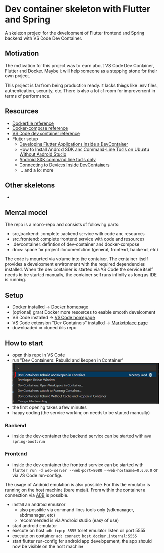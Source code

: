 # Dev container skeleton with Flutter and Spring
A skeleton project for the development of Flutter frontend and Spring backend with VS Code Dev Container.

## Motivation
The motivation for this project was to learn about VS Code Dev Container, Flutter and Docker. Maybe it will help someone as a stepping stone for their own project.

This project is far from being production ready. It lacks things like .env files, authentication, security, etc. There is also a lot of room for improvement in terms of performance.

## Resources
- [Dockerfile reference](https://docs.docker.com/reference/dockerfile/)
- [Docker-compose reference](https://docs.docker.com/reference/compose-file/)
- [VS Code dev container reference](https://code.visualstudio.com/docs/devcontainers/containers)
- Flutter setup
    - [Developing Flutter Applications Inside a DevContainer](https://blog.devops.dev/developing-flutter-applications-inside-a-devcontainer-4b13de5369e2)
    - [How to Install Android SDK and Command-Line Tools on Ubuntu Without Android Studio](https://thanhtunguet.info/posts/android-sdk-without-android-studio/)
    - [Android SDK command line tools only](https://dev.to/mesaquen/android-sdk-command-line-tools-only-4g6e)
    - [Connecting to Devices Inside DevContainers](https://medium.com/@sinancsoysal/connecting-to-devices-inside-devcontainers-9a4ec7e55f38)
    - ... and a lot more

## Other skeletons
- 

## Mental model
The repo is a mono-repo and consists of following parts:
- src_backend: complete backend service with code and resources
- src_frontend: complete frontend service with code and resources
- .devcontainer: defintion of dev-container and docker-compose
- docs: space for project documentation (general, frontend, backend, etc)

The code is mounted via volume into the container. The container itself provides a development environment with the required dependencies installed. 
When the dev container is started via VS Code the service itself needs to be started manually, the container self runs infinitly as long as IDE is running.

## Setup
- Docker installed -> [Docker homepage](https://www.docker.com/get-started/)
- (optional) grant Docker more resources to enable smooth development
- VS Code installed -> [VS Code homepage](https://code.visualstudio.com/)
- VS Code extension "Dev Containers" installed -> [Marketplace page](https://marketplace.visualstudio.com/items?itemName=ms-vscode-remote.remote-containers)
- downloaded or cloned this repo

## How to start
- open this repo in VS Code
- run "Dev Containers: Rebuild and Reopen in Container"
![example what to run](/docs/assets/image.png)
- the first opening takes a few minutes
- happy coding (the service working on needs to be started manually)

### Backend
- inside the dev-container the backend service can be started with ```mvn spring-boot:run```

### Frontend
- inside the dev-container the frontend service can be started with ```flutter run -d web-server --web-port=8080 --web-hostname=0.0.0.0``` or via VS Code run-configs

The usage of Android emulation is also possible. For this the emulator is running on the host machine (bare metal). From within the container a connection via [ADB](https://developer.android.com/tools/adb) is possible.
- install an android emulator
    - also possible via command lines tools only (sdkmanager, abdmanager, etc)
    - recommended is via Android studio (easy of use)
- start android emulator
- execute on host ```adb tcpip 5555``` to let emulator listen on port 5555
- execute on container ```adb connect host.docker.internal:5555```
- start flutter run-config for android app developement, the app should now be visible on the host machine
